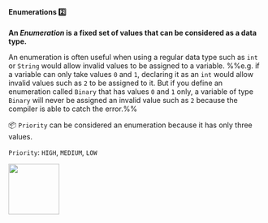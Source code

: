 <div id="title">

#### Enumerations :two:

</div>

<div id="body">

**An _Enumeration_ is a fixed set of values that can be considered as a data type.** 

An enumeration is often useful when using a regular data type such as `int` or `String` would allow invalid values to be assigned to a variable. %%e.g. if a variable can only take values `0` and `1`, declaring it as an `int` would allow invalid values such as `2` to be assigned to it. But if you define an enumeration called `Binary` that has values `0` and `1` only, a variable of type `Binary` will never be assigned an invalid value such as `2` because the compiler is able to catch the error.%%

<panel src="../../../uml/classDiagrams/enumerations/what/full.md" boilerplate header="{{glyphicon_education}} UML → Class Diagrams → Enumerations" expanded />

<p/>

<tip-box>

:package: `Priority` can be considered an enumeration because it has only three values.

`Priority`: `HIGH`, `MEDIUM`, `LOW`

<img src="{{baseUrl}}/oopDesign/classes/enumerations/images/priority.png" height="100" />
<p/>

</tip-box>

</div>

<div id="extras">
  <include src="exercises.md"/>
</div>